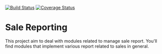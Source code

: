 [![Build Status](https://travis-ci.org/OCA/sale-reporting.svg?branch=11.0)](https://travis-ci.org/OCA/sale-reporting)
[![Coverage Status](https://coveralls.io/repos/OCA/sale-reporting/badge.png?branch=11.0)](https://coveralls.io/r/OCA/sale-reporting?branch=11.0)

Sale Reporting
==============

This project aim to deal with modules related to manage sale report.
You'll find modules that implement various report related to sales in general.


